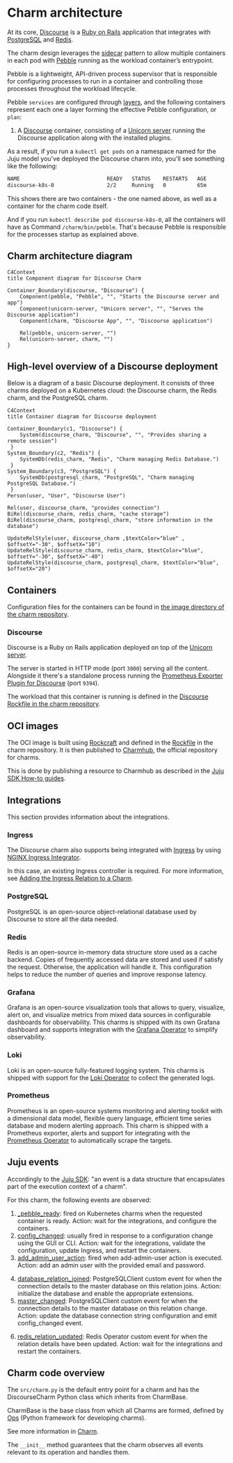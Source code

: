 # Charm architecture

At its core, [Discourse](https://www.discourse.org/) is a [Ruby on Rails](https://rubyonrails.org/) application that integrates with [PostgreSQL](https://www.postgresql.org/) and [Redis](https://redis.io/).

The charm design leverages the [sidecar](https://kubernetes.io/blog/2015/06/the-distributed-system-toolkit-patterns/#example-1-sidecar-containers) pattern to allow multiple containers in each pod with [Pebble](https://juju.is/docs/sdk/pebble) running as the workload container’s entrypoint.

Pebble is a lightweight, API-driven process supervisor that is responsible for configuring processes to run in a container and controlling those processes throughout the workload lifecycle.

Pebble `services` are configured through [layers](https://github.com/canonical/pebble#layer-specification), and the following containers represent each one a layer forming the effective Pebble configuration, or `plan`:

1. A [Discourse](https://www.discourse.org/) container, consisting of a [Unicorn server](https://devcenter.heroku.com/articles/rails-unicorn) running the Discourse application along with the installed plugins.

As a result, if you run a `kubectl get pods` on a namespace named for the Juju model you've deployed the Discourse charm into, you'll see something like the following:

```bash
NAME                            READY   STATUS    RESTARTS   AGE
discourse-k8s-0                 2/2     Running   0          65m
```

This shows there are two containers - the one named above, as well as a container for the charm code itself.

And if you run `kubectl describe pod discourse-k8s-0`, all the containers will have as Command ```/charm/bin/pebble```. That's because Pebble is responsible for the processes startup as explained above.

## Charm architecture diagram

```mermaid
C4Context
title Component diagram for Discourse Charm

Container_Boundary(discourse, "Discourse") {
    Component(pebble, "Pebble", "", "Starts the Discourse server and app")
    Component(unicorn-server, "Unicorn server", "", "Serves the Discourse application")
    Component(charm, "Discourse App", "", "Discourse application")

    Rel(pebble, unicorn-server, "")
    Rel(unicorn-server, charm, "")
}
```

## High-level overview of a Discourse deployment

Below is a diagram of a basic Discourse deployment. It consists of three charms
deployed on a Kubernetes cloud: the Discourse charm, the Redis charm, and the
PostgreSQL charm.

```mermaid
C4Context
title Container diagram for Discourse deployment

Container_Boundary(c1, "Discourse") {
    System(discourse_charm, "Discourse", "", "Provides sharing a remote session")
 }
System_Boundary(c2, "Redis") {
    SystemDb(redis_charm, "Redis", "Charm managing Redis Database.")
 }
System_Boundary(c3, "PostgreSQL") {
    SystemDb(postgresql_charm, "PostgreSQL", "Charm managing PostgreSQL Database.")
 }
Person(user, "User", "Discourse User")

Rel(user, discourse_charm, "provides connection")
BiRel(discourse_charm, redis_charm, "cache storage")
BiRel(discourse_charm, postgresql_charm, "store information in the database")

UpdateRelStyle(user, discourse_charm ,$textColor="blue" , $offsetY="-30", $offsetX="10")
UpdateRelStyle(discourse_charm, redis_charm, $textColor="blue", $offsetY="-30", $offsetX="-40")
UpdateRelStyle(discourse_charm, postgresql_charm, $textColor="blue", $offsetX="20")
```


## Containers

Configuration files for the containers can be found in [the image directory of the charm repository](https://github.com/canonical/discourse-k8s-operator/tree/main/image).

### Discourse

Discourse is a Ruby on Rails application deployed on top of the [Unicorn server](https://devcenter.heroku.com/articles/rails-unicorn).

The server is started in HTTP mode (port `3000`) serving all the content. Alongside it there's a standalone process running the [Prometheus Exporter Plugin for Discourse](https://github.com/discourse/discourse-prometheus) (port `9394`).

The workload that this container is running is defined in the [Discourse Rockfile in the charm repository](https://github.com/canonical/discourse-k8s-operator/blob/main/discourse_rock/rockcraft.yaml).

## OCI images

The OCI image is built using [Rockcraft](https://canonical-rockcraft.readthedocs-hosted.com) and defined in the [Rockfile](https://github.com/canonical/discourse-k8s-operator/blob/main/discourse_rock/rockcraft.yaml) in the charm repository. It is then published to [Charmhub](https://charmhub.io/), the official repository for charms.

This is done by publishing a resource to Charmhub as described in the [Juju SDK How-to guides](https://juju.is/docs/sdk/publishing).

## Integrations

This section provides information about the integrations.

### Ingress

The Discourse charm also supports being integrated with [Ingress](https://kubernetes.io/docs/concepts/services-networking/ingress/#what-is-ingress) by using [NGINX Ingress Integrator](https://charmhub.io/nginx-ingress-integrator/).

In this case, an existing Ingress controller is required. For more information, see [Adding the Ingress Relation to a Charm](https://charmhub.io/nginx-ingress-integrator/docs/adding-ingress-relation).

### PostgreSQL

PostgreSQL is an open-source object-relational database used by Discourse to store all the data needed.

### Redis

Redis is an open-source in-memory data structure store used as a cache backend. Copies of frequently accessed data are stored and used if satisfy the request. Otherwise, the application will handle it. This configuration helps to reduce the number of queries and improve response latency.

### Grafana
Grafana is an open-source visualization tools that allows to query, visualize, alert on, and visualize metrics from mixed data sources in configurable dashboards for observability. This charms is shipped with its own Grafana dashboard and supports integration with the [Grafana Operator](https://charmhub.io/grafana-k8s) to simplify observability.

### Loki
Loki is an open-source fully-featured logging system. This charms is shipped with support for the [Loki Operator](https://charmhub.io/loki-k8s) to collect the generated logs.

### Prometheus
Prometheus is an open-source systems monitoring and alerting toolkit with a dimensional data model, flexible query language, efficient time series database and modern alerting approach. This charm is shipped with a Prometheus exporter, alerts and support for integrating with the [Prometheus Operator](https://charmhub.io/prometheus-k8s) to automatically scrape the targets.

## Juju events

Accordingly to the [Juju SDK](https://juju.is/docs/sdk/event): "an event is a data structure that encapsulates part of the execution context of a charm".

For this charm, the following events are observed:

1. [<container name>_pebble_ready](https://juju.is/docs/sdk/container-name-pebble-ready-event): fired on Kubernetes charms when the requested container is ready. Action: wait for the integrations, and configure the containers.
2. [config_changed](https://juju.is/docs/sdk/config-changed-event): usually fired in response to a configuration change using the GUI or CLI. Action: wait for the integrations, validate the configuration, update Ingress, and restart the containers.
3. [add_admin_user_action](https://charmhub.io/discourse-k8s/actions): fired when add-admin-user action is executed. Action: add an admin user with the provided email and password.
<!-- vale Canonical.400-Enforce-inclusive-terms = NO -->
<!-- master refers to the main database -->
4. [database_relation_joined](https://github.com/canonical/ops-lib-pgsql): PostgreSQLClient custom event for when the connection details to the master database on this relation joins. Action: initialize the database and enable the appropriate extensions.
5. [master_changed](https://github.com/canonical/ops-lib-pgsql): PostgreSQLClient custom event for when the connection details to the master database on this relation change. Action: update the database connection string configuration and emit config_changed event.
<!-- vale Canonical.400-Enforce-inclusive-terms = YES -->
6. [redis_relation_updated](https://github.com/canonical/redis-k8s-operator): Redis Operator custom event for when the relation details have been updated. Action: wait for the integrations and restart the containers.

## Charm code overview

The `src/charm.py` is the default entry point for a charm and has the DiscourseCharm Python class which inherits from CharmBase.

CharmBase is the base class from which all Charms are formed, defined by [Ops](https://juju.is/docs/sdk/ops) (Python framework for developing charms).

See more information in [Charm](https://juju.is/docs/sdk/constructs#heading--charm).

The `__init__` method guarantees that the charm observes all events relevant to its operation and handles them.